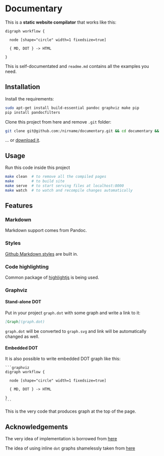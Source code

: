 # Documentary

This is a **static website compilator** that works like this:

```graphviz
digraph workflow {

  node [shape="circle" width=1 fixedsize=true]

  { MD, DOT } -> HTML

}
```

This is self-documentated and `readme.md` contains all the examples you need.

## Installation

Install the requirements:

```bash
sudo apt-get install build-essential pandoc graphviz make pip
pip install pandocfilters
```

Clone this project from here and remove `.git` folder:

```bash
git clone git@github.com:/nirname/documentary.git && cd documentary && rm -rf .git
```

... or [download it](https://github.com/nirname/documentary/archive/master.zip).

## Usage

Run this code inside this project

```bash
make clean  # to remove all the compiled pages
make        # to build site
make serve  # to start serving files at localhost:8000
make watch  # to watch and recompile changes automatically
```

## Features

### Markdown

Markdown support comes from Pandoc.

### Styles

[Github Markdown styles](https://github.com/sindresorhus/github-markdown-css) are built in.

### Code highlighting

Common package of [highlightjs](https://highlightjs.org/download/) is being used.

### Graphviz

#### Stand-alone DOT

Put in your project `graph.dot` with some graph and write a link to it:

```markdown
[Graph](graph.dot)

```

`graph.dot` will be converted to `graph.svg` and link will be automatically changed as well.

#### Embedded DOT

It is also possible to write embedded DOT graph like this:

    ```graphviz
    digraph workflow {

      node [shape="circle" width=1 fixedsize=true]

      { MD, DOT } -> HTML

    }
    ```

This is the very code that produces graph at the top of the page.

## Acknowledgements

The very idea of implementation is borrowed from [here](https://tylercipriani.com/blog/2014/05/13/replace-jekyll-with-pandoc-makefile/)

The idea of using inline `dot` graphs shamelessly taken from [here](https://gitlab.com/meonkeys/pandoc-dot-svg-hack/tree/master)
